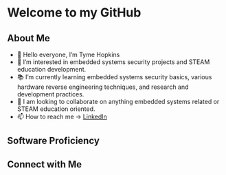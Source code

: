 # Welcome to my GitHub
## About Me
* 👋 Hello everyone, I’m Tyme Hopkins
* 👀 I’m interested in embedded systems security projects and STEAM education development.
* 📚 I’m currently learning embedded systems security basics, various hardware reverse engineering techniques, and research and development practices.
* 🤝 I am looking to collaborate on anything embedded systems related or STEAM education oriented.
* 📫 How to reach me -> [LinkedIn](https://www.linkedin.com/in/tymechopkins/)

## Software Proficiency


## Connect with Me

